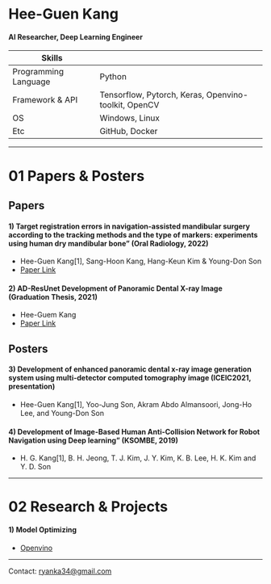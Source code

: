 # Hee-Guen Kang
#### AI Researcher, Deep Learning Engineer
|Skills|   |
|------|---|
|Programming Language  | Python |
|Framework & API| Tensorflow, Pytorch, Keras, Openvino-toolkit, OpenCV|
|OS| Windows, Linux
|Etc|GitHub, Docker|
___

# 01 Papers & Posters 
## Papers

#### 1) Target registration errors in navigation-assisted mandibular surgery according to the tracking methods and the type of markers: experiments using human dry mandibular bone” (Oral Radiology, 2022) 

- Hee-Guen Kang[1], Sang-Hoon Kang, Hang-Keun Kim & Young-Don Son 
- [Paper Link](https://link.springer.com/article/10.1007/s11282-022-00619-w, "Oral Radiology")

#### 2) AD-ResUnet Development of Panoramic Dental X-ray Image (Graduation Thesis, 2021)

-  Hee-Guem Kang
-  [Paper Link](http://www.riss.kr/search/detail/DetailView.do?p_mat_type=be54d9b8bc7cdb09&control_no=53261d05af354f32ffe0bdc3ef48d419&keyword=AD-ResUnet%20%EC%8B%AC%EC%B8%B5%20%EC%8B%A0%EA%B2%BD%EB%A7%9D%EC%9D%84%20%EC%9D%B4%EC%9A%A9%ED%95%9C%20%EC%B9%98%EA%B3%BC%20%ED%8C%8C%EB%85%B8%EB%9D%BC%EB%A7%88%20X-%EC%84%A0%20%EC%98%81%EC%83%81%20%ED%96%A5%EC%83%81%20%EA%B8%B0%EC%88%A0%20%EA%B0%9C%EB%B0%9C, "Graduation Thesis")


## Posters

#### 3) Development of enhanced panoramic dental x-ray image generation system using multi-detector computed tomography image (ICEIC2021, presentation)

- Hee-Guen Kang[1], Yoo-Jung Son, Akram Abdo Almansoori, Jong-Ho Lee, and Young-Don Son

#### 4) Development of Image-Based Human Anti-Collision Network for Robot Navigation using Deep learning” (KSOMBE, 2019)

- H. G. Kang[1], B. H. Jeong, T. J. Kim, J. Y. Kim, K. B. Lee, H. K. Kim and Y. D. Son

___

# 02 Research & Projects

#### 1) Model Optimizing 

- [Openvino](https://github.com/Heegu94/InferenceOpenvino.git )

___

Contact: ryanka34@gmail.com
